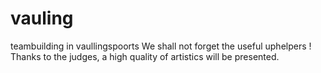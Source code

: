 # vauling
teambuilding in vaullingspoorts
We shall not forget the useful uphelpers !
Thanks to the judges, a high quality of artistics will be presented.
